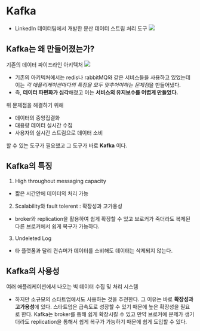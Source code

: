 # Kafka

- LinkedIn 데이터팀에서 개발한 분산 데이터 스트림 처리 도구
  <img src="https://uploads-ssl.webflow.com/5f3b26c29dba8735d06ae72c/6018c104cc4d9ac1f4137dd1_20210202-apache_kafka-ar21.png">

## Kafka는 왜 만들어졌는가?

기존의 데이터 파이프라인 아키텍처
<img src="https://mblogthumb-phinf.pstatic.net/MjAxODA3MTdfODMg/MDAxNTMxODA4NzUwNTg5.sONkmFq9AOH9Ve1bsEmsjwMurzeGE_nN4L3qPUQJCDMg.Q9bPGBzg6n5jb_8_Dv264lnxbdwL4sFXQaAJnrw9sTIg.PNG.clwmrjf/LinkedIn_Logo.png?type=w800">

- 기존의 아키텍처에서는 redis나 rabbitMQ와 같은 서비스들을 사용하고 있었는데 이는 *각 애플리케이션마다의 특징을 모두 맞추어야하는 문제점*을 만들어냈다.
- 즉, **데이터 파편화가 심각**해졌고 이는 **서비스의 유지보수를 어렵게 만들었다.**

위 문제점을 해결하기 위해

- 데이터의 중앙집결화
- 대용량 데이터 실시간 수집
- 사용자의 실시간 스트림으로 데이터 소비

할 수 있는 도구가 필요했고 그 도구가 바로 **Kafka** 이다.

## Kafka의 특징

1. High throughout messaging capacity

- 짧은 시간안에 데이터의 처리 가능

2. Scalability와 fault tolerent : 확장성과 고가용성

- broker와 replication을 활용하여 쉽게 확장할 수 있고 브로커가 죽더라도 복제된 다른 브로커에서 쉽게 복구가 가능하다.

3. Undeleted Log

- 타 플랫폼과 달리 컨슈머가 데이터를 소비해도 데이터는 삭제되지 않는다.

## Kafka의 사용성

여러 애플리케이션에서 나오는 빅 데이터 수집 및 처리 시스템

- 하지만 소규모의 스타트업에서도 사용하는 것을 추천한다.
  그 이유는 바로 **확장성과** **고가용성**에 있다.
  스타트업은 급속도로 성장할 수 있기 때문에 높은 확장성을 필요로 한다. Kafka는 broker를 통해 쉽게 확장시킬 수 있고 만약 브로커에 문제가 생기더라도 replication을 통해서 쉽게 복구가 가능하기 때문에 쉽게 도입할 수 있다.
